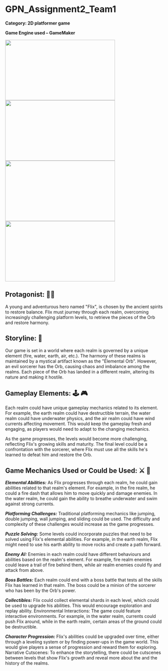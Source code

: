 # GPN_Assignment2_Team1

**Category: 2D platformer game**

**Game Engine used – GameMaker**

<img src="https://github.com/bingenk/GPN_Assignment_2_Team1/assets/115916417/06d498b8-0674-427e-abd2-4e10a3e4b9a8" width="351" height="193"> 
<img src="https://github.com/bingenk/GPN_Assignment_2_Team1/assets/115916417/86126b05-2281-4b8d-9dcc-3caa7078d999" width="351" height="193"> 
<img src="https://github.com/bingenk/GPN_Assignment_2_Team1/assets/115916417/0faf01c6-45bc-4fd7-a137-22b8f2b9976f" width="351" height="193"> 
<img src="https://github.com/bingenk/GPN_Assignment_2_Team1/assets/115916417/b5213df9-f9cb-45da-98bb-88e3fa40efc7" width="351" height="193">  


## Protagonist: :elf_man:

A young and adventurous hero named "Flix", is chosen by the ancient spirits to restore balance. Flix must journey through each realm, overcoming increasingly challenging platform levels, to retrieve the pieces of the Orb and restore harmony.

## Storyline: :closed_book:

Our game is set in a world where each realm is governed by a unique element (fire, water, earth, air, etc.). The harmony of these realms is maintained by a mystical artifact known as the "Elemental Orb". However, an evil sorcerer has the Orb, causing chaos and imbalance among the realms. Each piece of the Orb has landed in a different realm, altering its nature and making it hostile.

## Gameplay Elements: :joystick: :video_game:

Each realm could have unique gameplay mechanics related to its element. For example, the earth realm could have destructible terrain, the water realm could have underwater physics, and the air realm could have wind currents affecting movement. This would keep the gameplay fresh and engaging, as players would need to adapt to the changing mechanics.

As the game progresses, the levels would become more challenging, reflecting Flix's growing skills and maturity. The final level could be a confrontation with the sorcerer, where Flix must use all the skills he's learned to defeat him and restore the Orb.


## Game Mechanics Used or Could be Used: :crossed_swords: :triangular_ruler:

<em>**Elemental Abilities:**</em> As Flix progresses through each realm, he could gain abilities related to that realm's element. For example, in the fire realm, he could a fire dash that allows him to move quickly and damage enemies. In the water realm, he could gain the ability to breathe underwater and swim against strong currents.

<em>**Platforming Challenges:**</em> Traditional platforming mechanics like jumping, double jumping, wall jumping, and sliding could be used. The difficulty and complexity of these challenges would increase as the game progresses.

<em>**Puzzle Solving:**</em> Some levels could incorporate puzzles that need to be solved using Flix's elemental abilities. For example, in the earth realm, Flix might need to use his earth ability to move rocks and create a path forward.

<em>**Enemy AI:**</em> Enemies in each realm could have different behaviours and abilities based on the realm's element. For example, fire realm enemies could leave a trail of fire behind them, while air realm enemies could fly and attack from above.

<em>**Boss Battles:**</em> Each realm could end with a boss battle that tests all the skills Flix has learned in that realm. The boss could be a minion of the sorcerer who has been by the Orb's power.

<em>**Collectibles:**</em> Flix could collect elemental shards in each level, which could be used to upgrade his abilities. This would encourage exploration and replay ability.
Environmental Interactions: The game could feature interactive environments. For example, in the water realm, currents could push Flix around, while in the earth realm, certain areas of the ground could be destructible.

<em>**Character Progression:**</em> Flix's abilities could be upgraded over time, either through a leveling system or by finding power-ups in the game world. This would give players a sense of progression and reward them for exploring.
Narrative Cutscenes: To enhance the storytelling, there could be cutscenes between levels that show Flix's growth and reveal more about the and the history of the realms.
